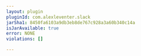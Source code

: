 ```yaml
---
layout: plugin
pluginId: com.alexleventer.slack
jarSha1: 8450fa6103a9db3eb8de767c928a3a60b340c14a
isJarAvailable: true
error: NONE
violations: []

---
```

